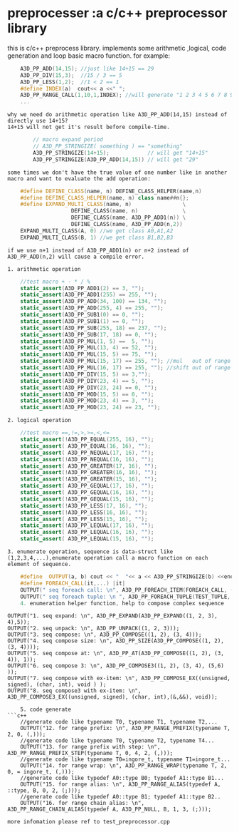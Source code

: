 # preprocesser :a c/c++ preprocessor library
this is c/c++ preprocess library. implements some arithmetic ,logical, code generation and loop basic macro function.
for example:
```c++
    A3D_PP_ADD(14,15); //just like 14+15 == 29
    A3D_PP_DIV(15,3);  //15 / 3 == 5
    A3D_PP_LESS(1,2);  //1 < 2 == 1
    #define INDEX(a)  cout<< a <<" ";
    A3D_PP_RANGE_CALL(1,10,1,INDEX); //will generate "1 2 3 4 5 6 7 8 9 10"
    ...
```
    why we need do arithmetic operation like A3D_PP_ADD(14,15) instead of directly use 14+15?
    14+15 will not get it's result before compile-time. 
```c++
        // macro expand period
        // A3D_PP_STRINGIZE( something ) == "something" 
        A3D_PP_STRINGIZE(14+15);            // will get "14+15"
        A3D_PP_STRINGIZE(A3D_PP_ADD(14,15)) // will get "29"
```
    some times we don't have the true value of one number like in another macro and want to evaluate the add operation:
```c++
    #define DEFINE_CLASS(name, n) DEFINE_CLASS_HELPER(name,n)
    #define DEFINE_CLASS_HELPER(name, n) class name##n{};
    #define EXPAND_MULTI_CLASS(name, n)                \
                    DEFINE_CLASS(name, n)              \
    				DEFINE_CLASS(name, A3D_PP_ADD1(n)) \
    				DEFINE_CLASS(name, A3D_PP_ADD(n,2))
    EXPAND_MULTI_CLASS(A, 0) //we get class A0,A1,A2
    EXPAND_MULTI_CLASS(B, 1) //we get class B1,B2,B3
```
    if we use n+1 instead of A3D_PP_ADD1(n) or n+2 instead of A3D_PP_ADD(n,2) will cause a compile error.
    
    1. arithmetic operation
```c++
    //test macro + - * / %
	static_assert(A3D_PP_ADD1(2) == 3, "");
	static_assert(A3D_PP_ADD1(255) == 255, "");
	static_assert(A3D_PP_ADD(34, 100) == 134, "");
	static_assert(A3D_PP_ADD(255, 4) == 255, "");
	static_assert(A3D_PP_SUB1(0) == 0, "");
	static_assert(A3D_PP_SUB1(1) == 0, "");
	static_assert(A3D_PP_SUB(255, 18) == 237, "");
	static_assert(A3D_PP_SUB(17, 18) == 0, "");
	static_assert(A3D_PP_MUL(1, 5) ==  5, "");
	static_assert(A3D_PP_MUL(13, 4) == 52, "");
	static_assert(A3D_PP_MUL(15, 5) == 75, "");
	static_assert(A3D_PP_MUL(15, 17) == 255, ""); //mul   out of range
	static_assert(A3D_PP_MUL(16, 17) == 255, ""); //shift out of range
	static_assert(A3D_PP_DIV(15, 5) == 3,"");
	static_assert(A3D_PP_DIV(23, 4) == 5, "");
	static_assert(A3D_PP_DIV(23, 24) == 0, "");
	static_assert(A3D_PP_MOD(15, 5) == 0, "");
	static_assert(A3D_PP_MOD(23, 4) == 3, "");
	static_assert(A3D_PP_MOD(23, 24) == 23, "");
```
    2. logical operation
```c++
    //test macro ==,!=,>,>=,<,<=
	static_assert(!A3D_PP_EQUAL(255, 16), "");
	static_assert( A3D_PP_EQUAL(16, 16), "");
	static_assert( A3D_PP_NEQUAL(17, 16), "");
	static_assert(!A3D_PP_NEQUAL(16, 16), "");
	static_assert( A3D_PP_GREATER(17, 16), "");
	static_assert(!A3D_PP_GREATER(16, 16), "");
	static_assert(!A3D_PP_GREATER(15, 16), "");
	static_assert( A3D_PP_GEQUAL(17, 16), "");
	static_assert( A3D_PP_GEQUAL(16, 16), "");
	static_assert(!A3D_PP_GEQUAL(15, 16), "");
	static_assert(!A3D_PP_LESS(17, 16), "");
	static_assert(!A3D_PP_LESS(16, 16), "");
	static_assert( A3D_PP_LESS(15, 16), "");
	static_assert(!A3D_PP_LEQUAL(17, 16), "");
	static_assert( A3D_PP_LEQUAL(16, 16), "");
	static_assert( A3D_PP_LEQUAL(15, 16), "");
```
    3. enumerate operation, sequence is data-struct like (1,2,3,4,...),enumerate operation call a macro function on each element of sequence.
```c++
    #define  OUTPUT(a, b) cout << "  "<< a << A3D_PP_STRINGIZE(b) <<endl << endl; 
    #define FOREACH_CALL(it,...) |it|
    OUTPUT(" seq foreach call: \n", A3D_PP_FOREACH_ITEM(FOREACH_CALL, (int, char, short, float)));  //will output "|float| |short| |char| |int|"
    OUTPUT(" seq foreach tuple: \n ", A3D_PP_FOREACH_TUPLE(TEST_TUPLE, ((1, 2), (3, 4), (A3D_PP_NULL, p, 3), (0, A3D_PP_NULL, 4), (1, 1, 4), (2, 3, 4)), -)); //will output "|1,2,-| |3,4,-| |A3D_PP_NULL,p,3, -| |0,A3D_PP_NULL,4, -| |1,1,4, -| |2,3,4, -|"
    4. enumeration helper function, help to compose complex sequence
```
    OUTPUT("1. seq expand: \n", A3D_PP_EXPAND(A3D_PP_EXPAND((1, 2, 3), 4),5));
	OUTPUT("2. seq unpack: \n", A3D_PP_UNPACK((1, 2, 3)));
	OUTPUT("3. seq compose: \n", A3D_PP_COMPOSE((1, 2), (3, 4)));
	OUTPUT("4. seq compose size: \n", A3D_PP_SIZE(A3D_PP_COMPOSE((1, 2), (3, 4))));
	OUTPUT("5. seq compose at: \n", A3D_PP_AT(A3D_PP_COMPOSE((1, 2), (3, 4)), 1));
	OUTPUT("6. seq compose 3: \n", A3D_PP_COMPOSE3((1, 2), (3, 4), (5,6) ));
	OUTPUT("7. seq compose with ex-item: \n", A3D_PP_COMPOSE_EX((unsigned, signed), (char, int), void ) );
	OUTPUT("8. seq compose3 with ex-item: \n", A3D_PP_COMPOSE3_EX((unsigned, signed), (char, int),(&,&&), void));
```
    5. code generate
```c++
    //generate code like typename T0, typename T1, typename T2,...
    OUTPUT("12. for range prefix: \n", A3D_PP_RANGE_PREFIX(typename T, 2, 0, (,)));
    //generate code like typename T0, typename T2, typename T4...
	OUTPUT("13. for range prefix with step: \n", A3D_PP_RANGE_PREFIX_STEP(typename T, 0, 4, 2, (,)));
	//generate code like typename T0=ingore_t, typename T1=ingore_t...
	OUTPUT("14. for range wrap: \n", A3D_PP_RANGE_WRAP(typename T, 2, 0, = ingore_t, (,)));
	//generate code like typedef A0::type B0; typedef A1::type B1...
	OUTPUT("15. for range alias: \n", A3D_PP_RANGE_ALIAS(typedef A, ::type, B, 0, 2, (;)));
	//generate code like typedef A0::type B1; typedef A1::type B2..
	OUTPUT("16. for range chain alias: \n", A3D_PP_RANGE_CHAIN_ALIAS(typedef A, A3D_PP_NULL, B, 1, 3, (;)));
```
    more infomation please ref to test_preprocessor.cpp
    
    
	
    